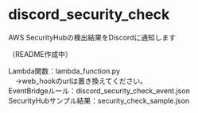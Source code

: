 # discord_security_check
AWS SecurityHubの検出結果をDiscordに通知します

（README作成中）

Lambda関数：lambda_function.py<br>
　→web_hookのurlは置き換えてください。<br>
EventBridgeルール：discord_security_check_event.json<br>
SecurityHubサンプル結果：security_check_sample.json<br>
